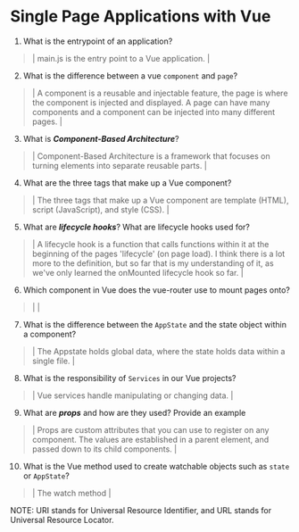 # Single Page Applications with Vue
01. What is the entrypoint of an application?

  > | main.js is the entry point to a Vue application. |

02. What is the difference between a vue `component` and `page`?

  > | A component is a reusable and injectable feature, the page is where the component is injected and displayed. A page can have many components and a component can be injected into many different pages. |

03. What is ***Component-Based Architecture***?

  > | Component-Based Architecture is a framework that focuses on turning elements into separate reusable parts. |

04. What are the three tags that make up a Vue component?

  > | The three tags that make up a Vue component are template (HTML), script (JavaScript), and style (CSS). |

05. What are ***lifecycle hooks***? What are lifecycle hooks used for?

  > | A lifecycle hook is a function that calls functions within it at the beginning of the pages 'lifecycle' (on page load). I think there is a lot more to the definition, but so far that is my understanding of it, as we've only learned the onMounted lifecycle hook so far. |

06. Which component in Vue does the vue-router use to mount pages onto?

  > |  |

07. What is the difference between the `AppState` and the state object within a component?

  > | The Appstate holds global data, where the state holds data within a single file. |

08. What is the responsibility of `Services` in our Vue projects?

  > | Vue services handle manipulating or changing data. |

09. What are ***props*** and how are they used? Provide an example

  > | Props are custom attributes that you can use to register on any component. The values are established in a parent element, and passed down to its child components. |

10. What is the Vue method used to create watchable objects such as `state` or `AppState`?

  > | The watch method |

NOTE: URI stands for Universal Resource Identifier, and URL stands for Universal Resource Locator.